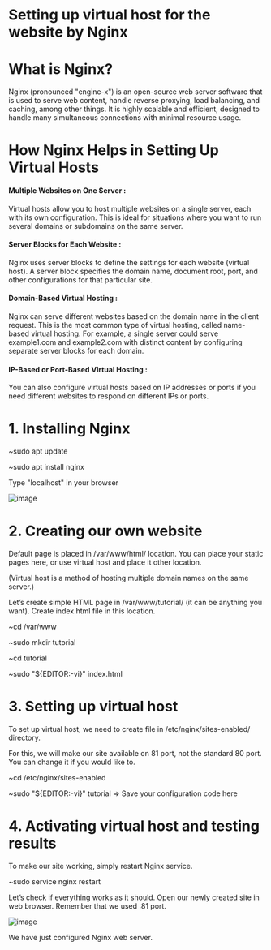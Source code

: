 # Setting up virtual host for the website by Nginx 

<h1>What is Nginx?</h1>

Nginx (pronounced "engine-x") is an open-source web server software that is used to serve web content, handle reverse proxying, load balancing, and caching, among other things. It is highly scalable and efficient, designed to handle many simultaneous connections with minimal resource usage.

<h1>How Nginx Helps in Setting Up Virtual Hosts</h1>

<h4>Multiple Websites on One Server : </h4>

Virtual hosts allow you to host multiple websites on a single server, each with its own configuration. This is ideal for situations where you want to run several domains or subdomains on the same server.

<h4>Server Blocks for Each Website : </h4>

Nginx uses server blocks to define the settings for each website (virtual host). A server block specifies the domain name, document root, port, and other configurations for that particular site.

<h4>Domain-Based Virtual Hosting : </h4>

Nginx can serve different websites based on the domain name in the client request. This is the most common type of virtual hosting, called name-based virtual hosting.
For example, a single server could serve example1.com and example2.com with distinct content by configuring separate server blocks for each domain.

<h4>IP-Based or Port-Based Virtual Hosting :</h4>

You can also configure virtual hosts based on IP addresses or ports if you need different websites to respond on different IPs or ports.

# 1. Installing Nginx

~sudo apt update 

~sudo apt install nginx

Type "localhost" in your browser


  ![image](https://github.com/user-attachments/assets/271f46a5-92d3-4bd9-baaf-bd3692f4e6aa)




# 2. Creating our own website

Default page is placed in /var/www/html/ location. You can place your static pages here, or use virtual host and place it other location.

(Virtual host is a method of hosting multiple domain names on the same server.)

Let’s create simple HTML page in /var/www/tutorial/ (it can be anything you want). Create index.html file in this location.

~cd /var/www

~sudo mkdir tutorial

~cd tutorial

~sudo "${EDITOR:-vi}" index.html



# 3. Setting up virtual host


To set up virtual host, we need to create file in /etc/nginx/sites-enabled/ directory.

For this, we will make our site available on 81 port, not the standard 80 port. You can change it if you would like to.

~cd /etc/nginx/sites-enabled

~sudo "${EDITOR:-vi}" tutorial => Save your configuration code here 


# 4. Activating virtual host and testing results

To make our site working, simply restart Nginx service.

~sudo service nginx restart

Let’s check if everything works as it should. Open our newly created site in web browser. Remember that we used :81 port.


  ![image](https://github.com/user-attachments/assets/e3fb6b41-c110-45e0-8ab4-ef7cafac6610)


We have just configured Nginx web server.




